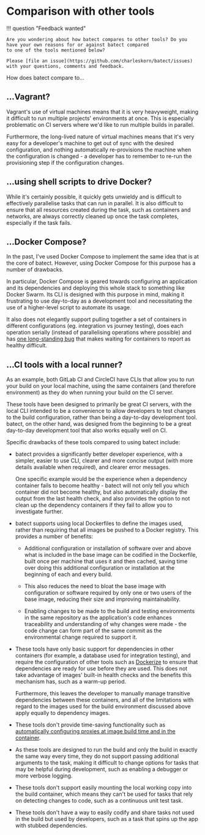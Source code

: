 # Comparison with other tools

!!! question "Feedback wanted"

    Are you wondering about how batect compares to other tools? Do you have your own reasons for or against batect compared
    to one of the tools mentioned below?

    Please [file an issue](https://github.com/charleskorn/batect/issues) with your questions, comments and feedback.

How does batect compare to...

## ...Vagrant?

Vagrant's use of virtual machines means that it is very heavyweight, making it difficult to run multiple projects'
environments at once. This is especially problematic on CI servers where we'd like to run multiple builds in parallel.

Furthermore, the long-lived nature of virtual machines means that it's very easy for a developer's machine to get out of sync
with the desired configuration, and nothing automatically re-provisions the machine when the configuration is changed - a
developer has to remember to re-run the provisioning step if the configuration changes.

## ...using shell scripts to drive Docker?

While it's certainly possible, it quickly gets unwieldy and is difficult to effectively parallelise tasks that can run in parallel.
It is also difficult to ensure that all resources created during the task, such as containers and networks, are always correctly
cleaned up once the task completes, especially if the task fails.

## ...Docker Compose?

In the past, I've used Docker Compose to implement the same idea that is at the core of batect. However, using Docker Compose
for this purpose has a number of drawbacks.

In particular, Docker Compose is geared towards configuring an application and its dependencies and deploying this whole stack
to something like Docker Swarm. Its CLI is designed with this purpose in mind, making it frustrating to use day-to-day as a development
tool and necessitating the use of a higher-level script to automate its usage.

It also does not elegantly support pulling together a set of containers in different configurations (eg. integration vs journey
testing), does each operation serially (instead of parallelising operations where possible) and has
[one long-standing bug](https://github.com/docker/compose/issues/4369) that makes waiting for containers to report as healthy
difficult.

## ...CI tools with a local runner?

As an example, both GitLab CI and CircleCI have CLIs that allow you to run your build on your local machine, using the same
containers (and therefore environment) as they do when running your build on the CI server.

These tools have been designed to primarily be great CI servers, with the local CLI intended to be a convenience to allow
developers to test changes to the build configuration, rather than being a day-to-day development tool. batect, on the other hand,
was designed from the beginning to be a great day-to-day development tool that also works equally well on CI.

Specific drawbacks of these tools compared to using batect include:

* batect provides a significantly better developer experience, with a simpler, easier to use CLI, clearer and more concise output (with more details
  available when required), and clearer error messages.

    One specific example would be the experience when a dependency container fails to become
    healthy - batect will not only tell you which container did not become healthy, but also automatically display the output from the last
    health check, and also provides the option to not clean up the dependency containers if they fail to allow you to investigate further.

* batect supports using local Dockerfiles to define the images used, rather than requiring that all images be pushed to a Docker registry.
  This provides a number of benefits:

    * Additional configuration or installation of software over and above what is included in the base image can be codified in the Dockerfile,
      built once per machine that uses it and then cached, saving time over doing this additional configuration or installation at the beginning
      of each and every build.

    * This also reduces the need to bloat the base image with configuration or software required by only one or two users of the base image,
      reducing their size and improving maintainability.

    * Enabling changes to be made to the build and testing environments in the same repository as the application's code enhances traceability
      and understanding of why changes were made - the code change can form part of the same commit as the environmental change required to
      support it.

* These tools have only basic support for dependencies in other containers (for example, a database used for integration testing),
  and require the configuration of other tools such as [Dockerize](https://github.com/jwilder/dockerize) to ensure that dependencies are ready
  for use before they are used. This does not take advantage of images' built-in health checks and the benefits this mechanism has, such as
  a warm-up period.

    Furthermore, this leaves the developer to manually manage transitive dependencies between these containers, and all of the limitations with
    regard to the images used for the build environment discussed above apply equally to dependency images.

* These tools don't provide time-saving functionality such as
  [automatically configuring proxies at image build time and in the container](tips/Proxies.md).

* As these tools are designed to run the build and only the build in exactly the same way every time, they do not support passing additional
  arguments to the task, making it difficult to change options for tasks that may be helpful during development, such as enabling a debugger
  or more verbose logging.

* These tools don't support easily mounting the local working copy into the build container, which means they can't be used for tasks that
  rely on detecting changes to code, such as a continuous unit test task.

* These tools don't have a way to easily codify and share tasks not used in the build but used by developers, such as a task
  that spins up the app with stubbed dependencies.
